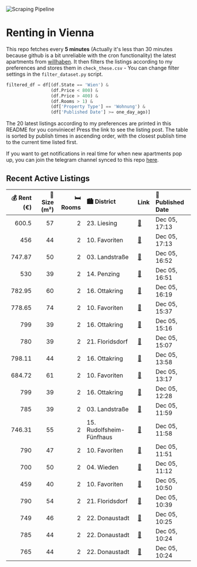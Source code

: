 ![Scraping Pipeline](https://github.com/AthomsG/renting-in-vienna/actions/workflows/run_pipeline.yml/badge.svg)


# Renting in Vienna

This repo fetches every **5 minutes** (Actually it's less than 30 minutes because github is a bit unreliable with the cron functionality) the latest apartments from [willhaben](https://www.willhaben.at/).
It then filters the listings according to my preferences and stores them in `check_these.csv` - You can change filter settings in the `filter_dataset.py` script.

```python
filtered_df = df[(df.State == 'Wien') & 
                 (df.Price < 800) &
                 (df.Price > 400) &
                 (df.Rooms > 1) &
                 (df['Property Type'] == 'Wohnung') &
                 (df['Published Date'] >= one_day_ago)]
```

The 20 latest listings according to my preferences are printed in this README for you conviniece! Press the link to see the listing post.
The table is sorted by publish times in ascending order, with the closest publish time to the current time listed first.

If you want to get notifications in real time for when new apartments pop up, you can join the telegram channel synced to this repo [here](https://t.me/+1HPAYOf5BSsyNTlk).

## Recent Active Listings

|   💰 Rent (€) |   📏 Size (m²) |   🛏️ Rooms | 🏙️ District              | Link                                                                                                                                                                                                        | 📅 Published Date   |
|-------------:|--------------:|-----------:|:-------------------------|:------------------------------------------------------------------------------------------------------------------------------------------------------------------------------------------------------------|:-------------------|
|       600.5  |            57 |          2 | 23. Liesing              | [🔗](https://www.willhaben.at/iad/immobilien/d/mietwohnungen/wien/wien-1230-liesing/nette-gemeindewohnung-direktvergabe-1230-wien-1077804643/)                                                               | Dec 05, 17:13      |
|       456    |            44 |          2 | 10. Favoriten            | [🔗](https://www.willhaben.at/iad/immobilien/d/mietwohnungen/wien/wien-1100-favoriten/direktvergabe-2-zimmer-gemeinde-wohnung-925786459/)                                                                    | Dec 05, 17:13      |
|       747.87 |            50 |          2 | 03. Landstraße           | [🔗](https://www.willhaben.at/iad/immobilien/d/mietwohnungen/wien/wien-1030-landstra%C3%9Fe/zentrale-&-ruhige-wohnung-nahe-rochusmarkt-&-wien-mitte-2015881814/)                                             | Dec 05, 16:52      |
|       530    |            39 |          2 | 14. Penzing              | [🔗](https://www.willhaben.at/iad/immobilien/d/mietwohnungen/wien/wien-1140-penzing/1140-wien---kompakte-2-zimmer-wohnung-unbefristet-1937087101/)                                                           | Dec 05, 16:51      |
|       782.95 |            60 |          2 | 16. Ottakring            | [🔗](https://www.willhaben.at/iad/immobilien/d/mietwohnungen/wien/wien-1160-ottakring/unbefristet.-sehr-aparte-2-zmmer-loggia-wohnung-in-der-abelegasse-1260161220/)                                         | Dec 05, 16:19      |
|       778.65 |            74 |          2 | 10. Favoriten            | [🔗](https://www.willhaben.at/iad/immobilien/d/mietwohnungen/wien/wien-1100-favoriten/helle-ca.-74-m%C2%B2-wohnung-mit-westseitiger-loggia-%21-992127259/)                                                   | Dec 05, 15:37      |
|       799    |            39 |          2 | 16. Ottakring            | [🔗](https://www.willhaben.at/iad/immobilien/d/mietwohnungen/wien/wien-1160-ottakring/erstbezug-direkt-bei-u3-kendlerstra%C3%9Fe%21-2.og-1368239784/)                                                        | Dec 05, 15:16      |
|       780    |            39 |          2 | 21. Floridsdorf          | [🔗](https://www.willhaben.at/iad/immobilien/d/mietwohnungen/wien/wien-1210-floridsdorf/top-gepflegte-helle-2-zimmer-wohnung-mit-balkon-in-ruhiger-lage-1654625958/)                                         | Dec 05, 15:07      |
|       798.11 |            44 |          2 | 16. Ottakring            | [🔗](https://www.willhaben.at/iad/immobilien/d/mietwohnungen/wien/wien-1160-ottakring/attraktive-und-sch%C3%B6ne-2-zimmer-wohnung-in-der-r%C3%B6mergasse%21-1189225373/)                                     | Dec 05, 13:58      |
|       684.72 |            61 |          2 | 10. Favoriten            | [🔗](https://www.willhaben.at/iad/immobilien/d/mietwohnungen/wien/wien-1100-favoriten/unbefristete-2-zimmer-wohnung-mit-loggia%21-1093729070/)                                                               | Dec 05, 13:17      |
|       799    |            39 |          2 | 16. Ottakring            | [🔗](https://www.willhaben.at/iad/immobilien/d/mietwohnungen/wien/wien-1160-ottakring/traumhafte-erstbezugswohnungen-bei-der-u3-kendlerstra%C3%9Fe-1400033642/)                                              | Dec 05, 12:28      |
|       785    |            39 |          2 | 03. Landstraße           | [🔗](https://www.willhaben.at/iad/immobilien/d/mietwohnungen/wien/wien-1030-landstra%C3%9Fe/2-zimmer-neubauwohnung-inkl.-komplettk%C3%BCche-und-loggia-au%C3%9Fenfl%C3%A4che/-pg15-top-43-1034654745/)       | Dec 05, 11:59      |
|       746.31 |            55 |          2 | 15. Rudolfsheim-Fünfhaus | [🔗](https://www.willhaben.at/iad/immobilien/d/mietwohnungen/wien/wien-1150-rudolfsheim-f%C3%BCnfhaus/charmante-2-zimmer-wohnung-am-sechshauser-g%C3%BCrtel%21-1142683402/)                                  | Dec 05, 11:58      |
|       790    |            47 |          2 | 10. Favoriten            | [🔗](https://www.willhaben.at/iad/immobilien/d/mietwohnungen/wien/wien-1100-favoriten/2-zimmer-wohnung-mit-balkon-im-viola-park-1566207186/)                                                                 | Dec 05, 11:51      |
|       700    |            50 |          2 | 04. Wieden               | [🔗](https://www.willhaben.at/iad/immobilien/d/mietwohnungen/wien/wien-1040-wieden/2-zimmer-wohnung-1040-n%C3%A4he-hauptbahnhof-1918089439/)                                                                 | Dec 05, 11:12      |
|       459    |            40 |          2 | 10. Favoriten            | [🔗](https://www.willhaben.at/iad/immobilien/d/mietwohnungen/wien/wien-1100-favoriten/entz%C3%BCckende-2-zimmer-nahe-keplerplatz-968481856/)                                                                 | Dec 05, 10:50      |
|       790    |            54 |          2 | 21. Floridsdorf          | [🔗](https://www.willhaben.at/iad/immobilien/d/mietwohnungen/wien/wien-1210-floridsdorf/charmante-2-zimmer-dachgeschosswohnung-mit-zwei-terrassen-2069008596/)                                               | Dec 05, 10:39      |
|       749    |            46 |          2 | 22. Donaustadt           | [🔗](https://www.willhaben.at/iad/immobilien/d/mietwohnungen/wien/wien-1220-donaustadt/zwischenmiete-2-zimmer-wohnung-1341052570/)                                                                           | Dec 05, 10:25      |
|       785    |            44 |          2 | 22. Donaustadt           | [🔗](https://www.willhaben.at/iad/immobilien/d/mietwohnungen/wien/wien-1220-donaustadt/2-zimmer-neubauwohnung-inkl-komplettk%C3%BCche-loggia-au%C3%9Fenfl%C3%A4che-und-kellerabteil-/-k2-31-1607232183/)     | Dec 05, 10:24      |
|       765    |            44 |          2 | 22. Donaustadt           | [🔗](https://www.willhaben.at/iad/immobilien/d/mietwohnungen/wien/wien-1220-donaustadt/2-zimmer-neubauwohnung-inkl.-komplettk%C3%BCche-terrassen-au%C3%9Fenfl%C3%A4che-und-kellerabteil-/-k2-42-1557846218/) | Dec 05, 10:24      |
